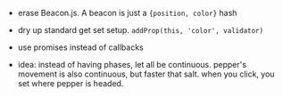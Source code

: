 - erase Beacon.js.  A beacon is just a `{position, color}` hash
- dry up standard get set setup. `addProp(this, 'color', validator)`
- use promises instead of callbacks


- idea: instead of having phases, let all be continuous. pepper's movement is also continuous, but faster that salt.  when you click, you set where pepper is headed.
